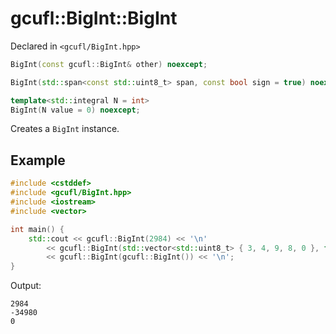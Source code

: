 # gcufl::BigInt::BigInt
Declared in `<gcufl/BigInt.hpp>`
```cpp
BigInt(const gcufl::BigInt& other) noexcept;

BigInt(std::span<const std::uint8_t> span, const bool sign = true) noexcept;

template<std::integral N = int>
BigInt(N value = 0) noexcept;
```
Creates a `BigInt` instance.
## Example
```cpp
#include <cstddef>
#include <gcufl/BigInt.hpp>
#include <iostream>
#include <vector>

int main() {
	std::cout << gcufl::BigInt(2984) << '\n'
		<< gcufl::BigInt(std::vector<std::uint8_t> { 3, 4, 9, 8, 0 }, false) << '\n'
		<< gcufl::BigInt(gcufl::BigInt()) << '\n';
}
```
Output:
```
2984
-34980
0
```
